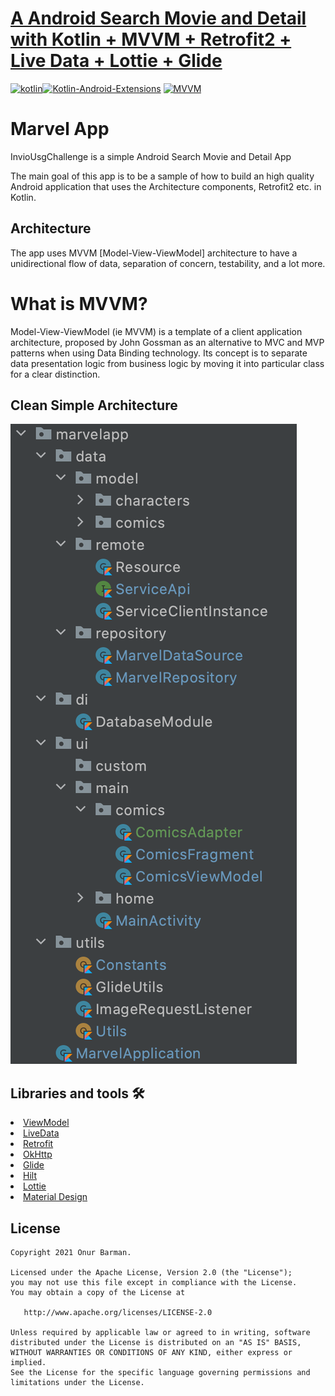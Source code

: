 # [A  Android Search Movie and Detail with Kotlin + MVVM + Retrofit2 + Live Data + Lottie + Glide](https://github.com/onurbarman/InvioUsgChallenge)

[![kotlin](https://img.shields.io/badge/Kotlin-1.3.xxx-brightgreen.svg)](https://kotlinlang.org/)[![Kotlin-Android-Extensions](https://img.shields.io/badge/Kotlin--Android--Extensions-plugin-red.svg)](https://kotlinlang.org/docs/tutorials/android-plugin.html) [![MVVM](https://img.shields.io/badge/Clean--Code-MVVM-brightgreen.svg)](https://github.com/googlesamples/android-architecture) 

# Marvel App

InvioUsgChallenge is a simple Android Search Movie and Detail App

The main goal of this app is to be a sample of how to build an high quality Android application that uses the Architecture components, Retrofit2 etc. in Kotlin.

## Architecture
The app uses MVVM [Model-View-ViewModel] architecture to have a unidirectional flow of data, separation of concern, testability, and a lot more.

# What is MVVM?
Model-View-ViewModel (ie MVVM) is a template of a client application architecture, proposed by John Gossman as an alternative to MVC and MVP patterns when using Data Binding technology. Its concept is to separate data presentation logic from business logic by moving it into particular class for a clear distinction.  


## Clean Simple Architecture
![Architecture](https://github.com/onurbarman/MarvelApp/blob/master/images/mvvm.png)

## Libraries and tools 🛠

<li><a href="https://developer.android.com/topic/libraries/architecture/viewmodel">ViewModel</a></li>
<li><a href="https://developer.android.com/topic/libraries/architecture/livedata">LiveData</a></li>
<li><a href="https://square.github.io/retrofit/">Retrofit</a></li>
<li><a href="https://github.com/square/okhttp">OkHttp</a></li>
<li><a href="https://github.com/bumptech/glide">Glide</a></li>
<li><a href="https://developer.android.com/training/dependency-injection/hilt-android/">Hilt</a></li>
<li><a href="https://github.com/airbnb/lottie-android">Lottie</a></li>
<li><a href="https://material.io/develop/android/docs/getting-started/">Material Design</a></li>

License
--------

    Copyright 2021 Onur Barman.

    Licensed under the Apache License, Version 2.0 (the "License");
    you may not use this file except in compliance with the License.
    You may obtain a copy of the License at

       http://www.apache.org/licenses/LICENSE-2.0

    Unless required by applicable law or agreed to in writing, software
    distributed under the License is distributed on an "AS IS" BASIS,
    WITHOUT WARRANTIES OR CONDITIONS OF ANY KIND, either express or implied.
    See the License for the specific language governing permissions and
    limitations under the License.
